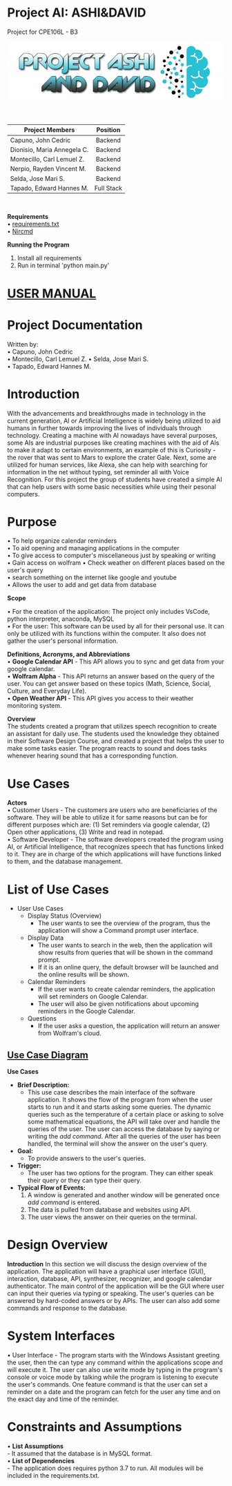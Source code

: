 # Project AI: ASHI&DAVID
Project for CPE106L - B3  
  
<p align="center">
  <img width="max" height="max" src="/Imgs/project_ai.png">
</p>
 
<br />

 | Project Members | Position |
| --- | :---: |
| Capuno, John Cedric | Backend |
| Dionisio, Maria Annegela C. | Backend | 
| Montecillo, Carl Lemuel Z. | Backend |
| Nerpio, Rayden Vincent M. | Backend |
| Selda, Jose Mari S. | Backend |
| Tapado, Edward Hannes M. | Full Stack |
 
<br />

**Requirements**  
• [requirements.txt](requirements.txt)  
• [Nircmd](https://www.nirsoft.net/utils/nircmd.html)  


**Running the Program**  
1. Install all requirements
2. Run in terminal 'python main.py'  

# [USER MANUAL](https://bit.ly/3f8Yuav)

# Project Documentation
Written by:  
• Capuno, John Cedric  
• Montecillo, Carl Lemuel Z.
• Selda, Jose Mari S.  
• Tapado, Edward Hannes M.  

# Introduction
  With the advancements and breakthroughs made in technology in the current generation, AI or Artificial Intelligence is widely being utilized to aid humans in further towards improving the lives of individuals through technology. Creating a machine with AI nowadays have several purposes, some AIs are industrial purposes like creating machines with the aid of AIs to make it adapt to certain environments, an example of this is Curiosity - the rover that was sent to Mars to explore the crater Gale. Next, some are utilized for human services, like Alexa, she can help with searching for information in the net without typing, set reminder all with Voice Recognition. For this project the group of students have created a simple AI that can help users with some basic necessities while using their pesonal computers.  
  
# Purpose  
• To help organize calendar reminders    
• To aid opening and managing applications in the computer  
• To give access to computer's miscellaneous just by speaking or writing  
• Gain access on wolfram 
• Check weather on different places based on the user's query  
• search something on the internet like google and youtube  
• Allows the user to add and get data from database  

**Scope**
  
  • For the creation of the application: The project only includes VsCode, python interpreter, anaconda, MySQL  
  • For the user: This software can be used by all for their personal use. It can only be utilized with its functions within the computer. It also does not gather the user's personal information.  
  
**Definitions, Acronyms, and Abbreviations**  
• **Google Calendar API** - This API allows you to sync and get data from your google calendar.  
• **Wolfram Alpha**  - This API returns an answer based on the query of the user. You can get answer based on these topics (Math, Science, Social, Culture, and Everyday Life).  
• **Open Weather API** - This API gives you access to their weather monitoring system.  


**Overview**  
  The students created a program that utilizes speech recognition to create an assistant for daily use. The students used the knowledge they obtained in their Software Design Course, and created a project that helps the user to make some tasks easier. The program reacts to sound and does tasks whenever hearing sound that has a corresponding function.
# Use Cases #  

**Actors**  
    • Customer Users - The customers are users who are beneficiaries of the software. They will be able to utilize it for same reasons but can be for different purposes which are: (1) Set reminders via google calendar, (2) Open other applications, (3) Write and read in notepad.   
    • Software Developer -  The software developers created the program using AI, or Artificial Intelligence, that recognizes speech that has functions linked to it. They are in charge of the which applications will have functions linked to them, and the database management. 
  
# List of Use Cases #  
  - User Use Cases
    - Display Status (Overview)
      - The user wants to see the overview of the program, thus the application will show a Command prompt user interface.
    - Display Data 
      - The user wants to search in the web, then the application will show results from queries that will be shown in the command prompt. 
      - If it is an online query, the default browser will be launched and the online results will be shown.
    - Calendar Reminders
      - If the user wants to create calendar reminders, the application will set reminders on Google Calendar. 
      - The user will also be given notifications about upcoming reminders in the Google Calendar.
    - Questions
      - If the user asks a question, the application will return an answer from Wolfram's cloud.
  
## [Use Case Diagram](https://mymailmapuaedu-my.sharepoint.com/:i:/g/personal/etapado_mymail_mapua_edu_ph/EZFgzrJYj39Fqg-DOBc3icoBbtX4C912Nm1-XUPrqL06bQ?e=m9TvNb)  

**Use Cases**  
  - **Brief Description:**  
      - This use case describes the main interface of the software application. It shows the flow of the program from when the user starts to run and it and starts asking some queries. The dynamic queries such as the temperature of a certain place or asking to solve some mathematical equations, the API will take over and handle the queries of the user. The user can access the database by saying or writing the *add command*. After all the queries of the user has been handled, the terminal will show the answer on the user's query.  
  - **Goal:**  
      - To provide answers to the user's queries.  
  - **Trigger:**  
      - The user has two options for the program. They can either speak their query or they can type their query.
  - **Typical Flow of Events:**  
      1. A window is generated and another window will be generated once *add command* is entered.
      2. The data is pulled from database and websites using API.
      3. The user views the answer on their queries on the terminal.
# Design Overview

**Introduction**
In this section we will discuss the design overview of the application. The application will have a graphical user interface (GUI), interaction, database, API, synthesizer, recognizer, and google calendar authenticator. The main control of the application will be the GUI where user can input their queries via typing or speaking. The user's queries can be answered by hard-coded answers or by APIs. The user can also add some commands and response to the database.  

# System Interfaces #   
• User Interface - The program starts with the Windows Assistant greeting the user, then the can type any command within the applications scope and will execute it. The user can also use write mode by typing in the program's console or voice mode by talking while the program is listening to execute the user's commands. One feature command is that the user can set a reminder on a date and the program can fetch for the user any time and on the exact day and time of the reminder.  

# Constraints and Assumptions #  
• **List Assumptions**  
    - It assumed that the database is in MySQL format.  
• **List of Dependencies**  
    - The application does requires python 3.7 to run. All modules will be included in the requirements.txt.  

</br>  

